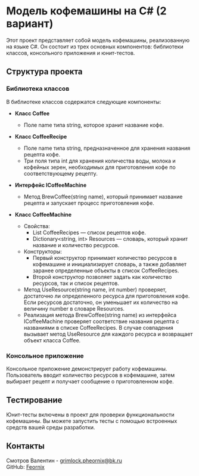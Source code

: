 # Модель кофемашины на C# (2 вариант)

Этот проект представляет собой модель кофемашины, реализованную на языке C#. Он состоит из трех основных компонентов: библиотеки классов, консольного приложения и юнит-тестов.

## Структура проекта

### Библиотека классов

В библиотеке классов содержатся следующие компоненты:

- **Класс Coffee**
  - Поле name типа string, которое хранит название кофе.

- **Класс CoffeeRecipe**
  - Поле name типа string, предназначенное для хранения названия рецепта кофе.
  - Три поля типа int для хранения количества воды, молока и кофейных зерен, необходимых для приготовления кофе по соответствующему рецепту.

- **Интерфейс ICoffeeMachine**
  - Метод BrewCoffee(string name), который принимает название рецепта и запускает процесс приготовления кофе.

- **Класс CoffeeMachine**
  - Свойства:
    - List<CoffeeRecipe> CoffeeRecipes — список рецептов кофе.
    - Dictionary<string, int> Resources — словарь, который хранит название и количество ресурсов.
  - Конструкторы:
    - Первый конструктор принимает количество ресурсов в кофемашине и инициализирует словарь, а также добавляет заранее определенные объекты в список CoffeeRecipes.
    - Второй конструктор позволяет задать как количество ресурсов, так и список рецептов.
  - Метод UseResource(string name, int number) проверяет, достаточно ли определенного ресурса для приготовления кофе. Если ресурсов достаточно, он уменьшает их количество на величину number в словаре Resources.
  - Реализация метода BrewCoffee(string name) из интерфейса ICoffeeMachine проверяет соответствие названия рецепта с названиями в списке CoffeeRecipes. В случае совпадения вызывает метод UseResource для каждого ресурса и возвращает объект класса Coffee.

### Консольное приложение

Консольное приложение демонстрирует работу кофемашины. Пользователь вводит количество ресурсов в кофемашине, затем выбирает рецепт и получает сообщение о приготовленном кофе.

## Тестирование

Юнит-тесты включены в проект для проверки функциональности кофемашины. Вы можете запустить тесты с помощью встроенных средств вашей среды разработки.

## Контакты

Смотров Валентин - [grimlock.pheornix@bk.ru](mailto:grimlock.pheornix@bk.ru)  
GitHub: [Feornix](https://github.com/Feornix)
